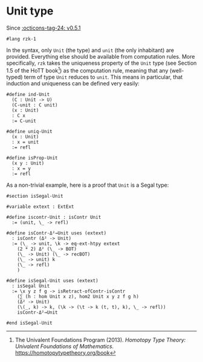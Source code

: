 # Unit type

Since [:octicons-tag-24: v0.5.1][Unit support]

```rzk
#lang rzk-1
```

In the syntax, only `Unit` (the type) and `unit` (the only inhabitant) are provided. Everything else should be available from computation rules.
More specifically, `rzk` takes the uniqueness property of the `Unit` type (see Section 1.5 of the HoTT book[^1]) as the computation rule, meaning that any (well-typed) term of type `Unit` reduces to `unit`.
This means in particular, that induction and uniqueness can be defined very easily:

```rzk
#define ind-Unit
  (C : Unit -> U)
  (C-unit : C unit)
  (x : Unit)
  : C x
  := C-unit

#define uniq-Unit
  (x : Unit)
  : x = unit
  := refl

#define isProp-Unit
  (x y : Unit)
  : x = y
  := refl
```

As a non-trivial example, here is a proof that `Unit` is a Segal type:

```rzk
#section isSegal-Unit

#variable extext : ExtExt

#define iscontr-Unit : isContr Unit
  := (unit, \_ -> refl)

#define isContr-Δ²→Unit uses (extext)
  : isContr (Δ² -> Unit)
  := (\_ -> unit, \k -> eq-ext-htpy extext
    (2 * 2) Δ² (\_ -> BOT)
    (\_ -> Unit) (\_ -> recBOT)
    (\_ -> unit) k
    (\_ -> refl)
    )

#define isSegal-Unit uses (extext)
  : isSegal Unit
  := \x y z f g -> isRetract-ofContr-isContr
    (∑ (h : hom Unit x z), hom2 Unit x y z f g h)
    (Δ² -> Unit)
    (\(_, k) -> k, (\k -> (\t -> k (t, t), k), \_ -> refl))
    isContr-Δ²→Unit

#end isSegal-Unit
```

[Unit support]: https://github.com/rzk-lang/rzk/releases/tag/v0.5.1

[^1]: The Univalent Foundations Program (2013). _Homotopy Type Theory: Univalent Foundations of Mathematics._ <https://homotopytypetheory.org/book>
